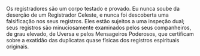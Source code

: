 ﻿Os registradores são um corpo testado e provado. Eu nunca soube da deserção de um Registrador Celeste, e nunca foi descoberta uma falsificação nos seus registros. Eles estão sujeitos a uma inspeção dual;  seus registros são minuciosamente examinados pelos seus  companheiros, de grau elevado, de Uversa e pelos Mensageiros Poderosos, que certificam sobre a exatidão das duplicatas quase físicas dos registros espirituais originais.